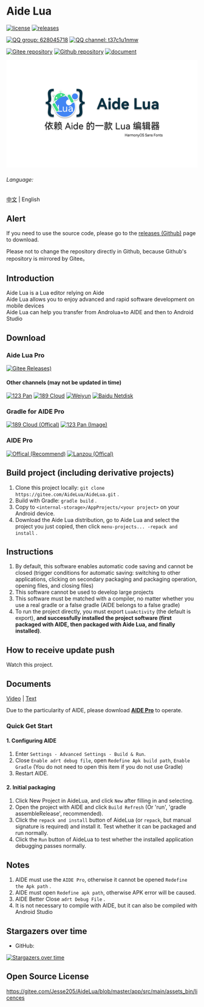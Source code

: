 # Aide Lua

[![license](https://img.shields.io/github/license/AideLua/AideLua)](LICENSE)
[![releases](https://img.shields.io/github/v/tag/AideLua/AideLua?color=C71D23&label=releases&logo=gitee)](https://gitee.com/AideLua/AideLua/releases)

[![QQ group: 628045718](https://img.shields.io/badge/QQ_group-628045718-0099FF?logo=tencentqq)](https://jq.qq.com/?_wv=1027&k=41q8mp8y)
[![QQ channel: t37c1u1nmw](https://img.shields.io/badge/QQ_channel-t37c1u1nmw-0099FF?logo=tencentqq)](https://pd.qq.com/s/ncghvc)

[![Gitee repository](https://img.shields.io/badge/Gitee-repository-C71D23?logo=gitee)](https://gitee.com/AideLua/AideLua/)
[![Github repository](https://img.shields.io/badge/Github-repository-0969DA?logo=github)](https://github.com/AideLua/AideLua)
[![document](https://img.shields.io/badge/documents-Chinese-3F51B5)](https://aidelua.github.io/AideLua/)

![cover](images/ic_cover-aidelua.png)

###### Language:

[中文](README.md) | English

## Alert

If you need to use the source code, please go to the [releases (Github)](https://github.com/Jesse205/AideLua/releases/latest) page to download.

Please not to change the repository directly in Github, because Github's repository is mirrored by Gitee。

## Introduction

Aide Lua is a Lua editor relying on Aide   
Aide Lua allows you to enjoy advanced and rapid software development on mobile devices   
Aide Lua can help you transfer from Androlua+to AIDE and then to Android Studio

## Download

### Aide Lua Pro

[![Gitee Releases)](https://img.shields.io/github/v/tag/AideLua/AideLua?color=C71D23&label=Gitee+Releases&logo=gitee)](https://gitee.com/AideLua/AideLua/releases/latest)

#### Other channels (may not be updated in time)

[![123 Pan](https://img.shields.io/badge/123_Pan--597dfc)](https://www.123pan.com/s/G7a9-Yzck)
[![189 Cloud](https://img.shields.io/badge/189_Cloud--DF9C1F)](https://cloud.189.cn/t/ZZ7RzijyqiUv)
[![Weiyun](https://img.shields.io/badge/Weiyun--2980ff)](https://share.weiyun.com/oLiNtxMR)
[![Baidu Netdisk](https://img.shields.io/badge/Baidu_Netdisk-jxnb-06a7ff)](https://pan.baidu.com/s/1j1RwisPR8iq1fPS3O_fl7Q?pwd=jxnb)

### Gradle for AIDE Pro

[![189 Cloud (Offical)](https://img.shields.io/badge/189_Cloud-Offical-DF9C1F)](https://cloud.189.cn/t/jAFR7vAVniuu)
[![123 Pan (Image)](https://img.shields.io/badge/123_Pan-Image-597dfc)](https://www.123pan.com/s/G7a9-c9ek)

### AIDE Pro

[![Offical (Recommend)](https://img.shields.io/badge/Offical_website-Recommend-28B6F6)](https://www.aidepro.top/)
[![Lanzou (Offical)](https://img.shields.io/badge/Lanzou-v2.6.45-FF6600?logo=icloud&logoColor=white)](https://www.lanzouy.com/b00zdhbeb)

## Build project (including derivative projects)

1. Clone this project locally: `git clone https://gitee.com/AideLua/AideLua.git` .
2. Build with Gradle: `gradle build` .
3. Copy to `<internal-storage>/AppProjects/<your project>` on your Android device.
4. Download the Aide Lua distribution, go to Aide Lua and select the project you just copied, then click `menu-projects... -repack and install` .

## Instructions

1. By default, this software enables automatic code saving and cannot be closed (trigger conditions for automatic saving: switching to other applications, clicking on secondary packaging and packaging operation, opening files, and closing files)
2. This software cannot be used to develop large projects
3. This software must be matched with a compiler, no matter whether you use a real gradle or a false gradle (AIDE belongs to a false gradle)
4. To run the project directly, you must export `LuaActivity` (the default is export), __and successfully installed the project software (first packaged with AIDE, then packaged with Aide Lua, and finally installed)__.

## How to receive update push

Watch this project.

## Documents

[Video](https://space.bilibili.com/1229937144) |
[Text](https://aidelua.github.io/AideLua/)

Due to the particularity of AIDE, please download [__AIDE Pro__](https://aidepro.top/) to operate.

### Quick Get Start

#### 1. Configuring AIDE

1. Enter `Settings - Advanced Settings - Build & Run`.
2. Close `Enable adrt debug file`, open `Redefine Apk build path`, `Enable Gradle` (You do not need to open this item if you do not use Gradle)
3. Restart AIDE.

#### 2. Initial packaging

1. Click New Project in AideLua, and click `New` after filling in and selecting.
2. Open the project with AIDE and click `Build Refresh` (Or 'run', 'gradle assembleRelease', recommended).
3. Click the `repack and install` button of AideLua (or `repack`, but manual signature is required) and install it. Test whether it can be packaged and run normally.
4. Click the `Run` button of AideLua to test whether the installed application debugging passes normally.

## Notes

1. AIDE must use the `AIDE Pro`, otherwise it cannot be opened `Redefine the Apk path` .
2. AIDE must open `Redefine apk path`, otherwise APK error will be caused.
3. AIDE Better Close `adrt Debug File` .
4. It is not necessary to compile with AIDE, but it can also be compiled with Android Studio

## Stargazers over time

* GitHub:

[![Stargazers over time](https://starchart.cc/AideLua/AideLua.svg)](https://starchart.cc/AideLua/AideLua)

## Open Source License

<https://gitee.com/Jesse205/AideLua/blob/master/app/src/main/assets_bin/licences>

